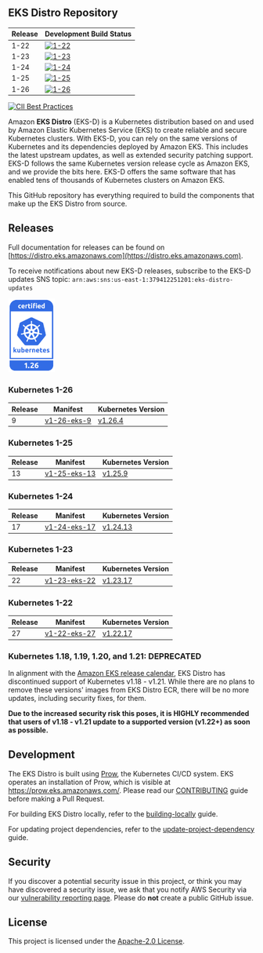 ## EKS Distro Repository


| Release | Development Build Status |
|------| --- |
| 1-22 | [![1-22](https://prow.eks.amazonaws.com/badge.svg?jobs=build-1-22-postsubmit)](https://prow.eks.amazonaws.com/?job=build-1-22-postsubmit) |
| 1-23 | [![1-23](https://prow.eks.amazonaws.com/badge.svg?jobs=build-1-23-postsubmit)](https://prow.eks.amazonaws.com/?job=build-1-23-postsubmit) |
| 1-24 | [![1-24](https://prow.eks.amazonaws.com/badge.svg?jobs=build-1-24-postsubmit)](https://prow.eks.amazonaws.com/?job=build-1-24-postsubmit) |
| 1-25 | [![1-25](https://prow.eks.amazonaws.com/badge.svg?jobs=build-1-25-postsubmit)](https://prow.eks.amazonaws.com/?job=build-1-25-postsubmit) |
| 1-26 | [![1-26](https://prow.eks.amazonaws.com/badge.svg?jobs=build-1-26-postsubmit)](https://prow.eks.amazonaws.com/?job=build-1-26-postsubmit) |


[![CII Best Practices](https://bestpractices.coreinfrastructure.org/projects/6111/badge)](https://bestpractices.coreinfrastructure.org/projects/6111)

Amazon **EKS Distro** (EKS-D) is a Kubernetes distribution based on and used by
Amazon Elastic Kubernetes Service (EKS) to create reliable and secure Kubernetes
clusters. With EKS-D, you can rely on the same versions of Kubernetes and its
dependencies deployed by Amazon EKS. This includes the latest upstream updates,
as well as extended security patching support. EKS-D follows the same Kubernetes
version release cycle as Amazon EKS, and we provide the bits here. EKS-D offers
the same software that has enabled tens of thousands of Kubernetes clusters on
Amazon EKS.

This GitHub repository has everything required to build the components that make
up the EKS Distro from source.

## Releases

Full documentation for releases can be found on [https://distro.eks.amazonaws.com](https://distro.eks.amazonaws.com).

To receive notifications about new EKS-D releases, subscribe to the EKS-D updates SNS topic:
`arn:aws:sns:us-east-1:379412251201:eks-distro-updates`

[<img src="docs/contents/certified-kubernetes-1.26-color.svg" height=150>](https://github.com/cncf/k8s-conformance/pull/2507)
<!--
Source: https://github.com/cncf/artwork/tree/master/projects/kubernetes/certified-kubernetes
-->

### Kubernetes 1-26

| Release | Manifest | Kubernetes Version |
| -- | --- | --- |
| 9 | [v1-26-eks-9](https://distro.eks.amazonaws.com/kubernetes-1-26/kubernetes-1-26-eks-9.yaml) | [v1.26.4](https://github.com/kubernetes/kubernetes/release/tag/v1.26.4) |


### Kubernetes 1-25

| Release | Manifest | Kubernetes Version |
| -- | --- | --- |
| 13 | [v1-25-eks-13](https://distro.eks.amazonaws.com/kubernetes-1-25/kubernetes-1-25-eks-13.yaml) | [v1.25.9](https://github.com/kubernetes/kubernetes/release/tag/v1.25.9) |


### Kubernetes 1-24

| Release | Manifest | Kubernetes Version |
| --- | --- | --- |
| 17 | [v1-24-eks-17](https://distro.eks.amazonaws.com/kubernetes-1-24/kubernetes-1-24-eks-17.yaml) | [v1.24.13](https://github.com/kubernetes/kubernetes/release/tag/v1.24.13) |

### Kubernetes 1-23

| Release | Manifest | Kubernetes Version |
| --- | --- | --- |
| 22 | [v1-23-eks-22](https://distro.eks.amazonaws.com/kubernetes-1-23/kubernetes-1-23-eks-22.yaml) | [v1.23.17](https://github.com/kubernetes/kubernetes/release/tag/v1.23.17) |

### Kubernetes 1-22

| Release | Manifest | Kubernetes Version |
| --- | --- | --- |
| 27 | [v1-22-eks-27](https://distro.eks.amazonaws.com/kubernetes-1-22/kubernetes-1-22-eks-27.yaml) | [v1.22.17](https://github.com/kubernetes/kubernetes/release/tag/v1.22.17) |

### Kubernetes 1.18, 1.19, 1.20, and 1.21: DEPRECATED

In alignment with the [Amazon EKS release calendar](https://docs.aws.amazon.com/eks/latest/userguide/kubernetes-versions.html#kubernetes-release-calendar),
EKS Distro has discontinued support of Kubernetes v1.18 - v1.21. While there are
no plans to remove these versions' images from EKS Distro ECR, there will be no
more updates, including security fixes, for them.

**Due to the increased security risk this poses, it is HIGHLY recommended that
users of v1.18 - v1.21 update to a supported version (v1.22+) as soon as
possible.**

## Development

The EKS Distro is built using
[Prow](https://github.com/kubernetes/test-infra/tree/master/prow), the
Kubernetes CI/CD system. EKS operates an installation of Prow, which is visible
at https://prow.eks.amazonaws.com/. Please read our
[CONTRIBUTING](CONTRIBUTING.md) guide before making a Pull Request.

For building EKS Distro locally, refer to the
[building-locally](docs/development/building-locally.md) guide.

For updating project dependencies, refer to the
[update-project-dependency](docs/development/update-project-dependency.md) guide.

## Security

If you discover a potential security issue in this project, or think you may
have discovered a security issue, we ask that you notify AWS Security via our
[vulnerability reporting page](http://aws.amazon.com/security/vulnerability-reporting/).
Please do **not** create a public GitHub issue.

## License

This project is licensed under the [Apache-2.0 License](LICENSE).
